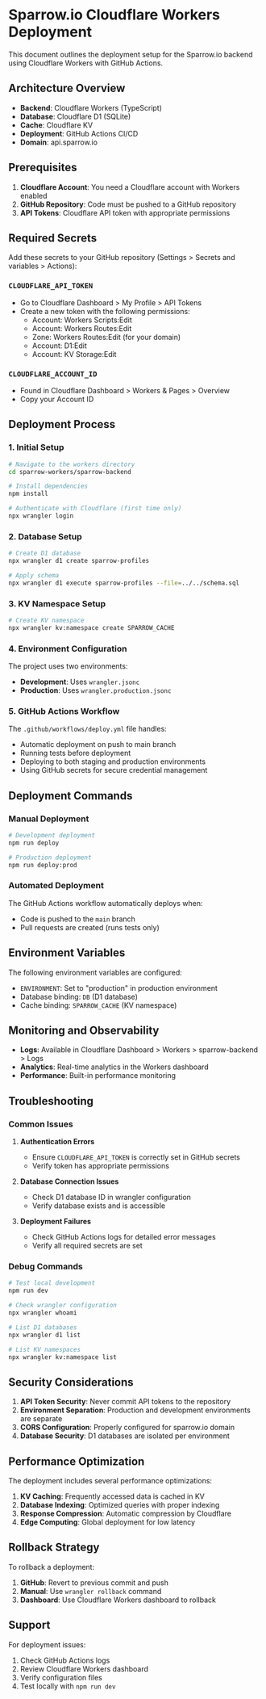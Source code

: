 # Sparrow.io Cloudflare Workers Deployment

This document outlines the deployment setup for the Sparrow.io backend using Cloudflare Workers with GitHub Actions.

## Architecture Overview

- **Backend**: Cloudflare Workers (TypeScript)
- **Database**: Cloudflare D1 (SQLite)
- **Cache**: Cloudflare KV
- **Deployment**: GitHub Actions CI/CD
- **Domain**: api.sparrow.io

## Prerequisites

1. **Cloudflare Account**: You need a Cloudflare account with Workers enabled
2. **GitHub Repository**: Code must be pushed to a GitHub repository
3. **API Tokens**: Cloudflare API token with appropriate permissions

## Required Secrets

Add these secrets to your GitHub repository (Settings > Secrets and variables > Actions):

### `CLOUDFLARE_API_TOKEN`
- Go to Cloudflare Dashboard > My Profile > API Tokens
- Create a new token with the following permissions:
  - Account: Workers Scripts:Edit
  - Account: Workers Routes:Edit
  - Zone: Workers Routes:Edit (for your domain)
  - Account: D1:Edit
  - Account: KV Storage:Edit

### `CLOUDFLARE_ACCOUNT_ID`
- Found in Cloudflare Dashboard > Workers & Pages > Overview
- Copy your Account ID

## Deployment Process

### 1. Initial Setup

```bash
# Navigate to the workers directory
cd sparrow-workers/sparrow-backend

# Install dependencies
npm install

# Authenticate with Cloudflare (first time only)
npx wrangler login
```

### 2. Database Setup

```bash
# Create D1 database
npx wrangler d1 create sparrow-profiles

# Apply schema
npx wrangler d1 execute sparrow-profiles --file=../../schema.sql
```

### 3. KV Namespace Setup

```bash
# Create KV namespace
npx wrangler kv:namespace create SPARROW_CACHE
```

### 4. Environment Configuration

The project uses two environments:
- **Development**: Uses `wrangler.jsonc`
- **Production**: Uses `wrangler.production.jsonc`

### 5. GitHub Actions Workflow

The `.github/workflows/deploy.yml` file handles:
- Automatic deployment on push to main branch
- Running tests before deployment
- Deploying to both staging and production environments
- Using GitHub secrets for secure credential management

## Deployment Commands

### Manual Deployment

```bash
# Development deployment
npm run deploy

# Production deployment
npm run deploy:prod
```

### Automated Deployment

The GitHub Actions workflow automatically deploys when:
- Code is pushed to the `main` branch
- Pull requests are created (runs tests only)

## Environment Variables

The following environment variables are configured:

- `ENVIRONMENT`: Set to "production" in production environment
- Database binding: `DB` (D1 database)
- Cache binding: `SPARROW_CACHE` (KV namespace)

## Monitoring and Observability

- **Logs**: Available in Cloudflare Dashboard > Workers > sparrow-backend > Logs
- **Analytics**: Real-time analytics in the Workers dashboard
- **Performance**: Built-in performance monitoring

## Troubleshooting

### Common Issues

1. **Authentication Errors**
   - Ensure `CLOUDFLARE_API_TOKEN` is correctly set in GitHub secrets
   - Verify token has appropriate permissions

2. **Database Connection Issues**
   - Check D1 database ID in wrangler configuration
   - Verify database exists and is accessible

3. **Deployment Failures**
   - Check GitHub Actions logs for detailed error messages
   - Verify all required secrets are set

### Debug Commands

```bash
# Test local development
npm run dev

# Check wrangler configuration
npx wrangler whoami

# List D1 databases
npx wrangler d1 list

# List KV namespaces
npx wrangler kv:namespace list
```

## Security Considerations

1. **API Token Security**: Never commit API tokens to the repository
2. **Environment Separation**: Production and development environments are separate
3. **CORS Configuration**: Properly configured for sparrow.io domain
4. **Database Security**: D1 databases are isolated per environment

## Performance Optimization

The deployment includes several performance optimizations:

1. **KV Caching**: Frequently accessed data is cached in KV
2. **Database Indexing**: Optimized queries with proper indexing
3. **Response Compression**: Automatic compression by Cloudflare
4. **Edge Computing**: Global deployment for low latency

## Rollback Strategy

To rollback a deployment:

1. **GitHub**: Revert to previous commit and push
2. **Manual**: Use `wrangler rollback` command
3. **Dashboard**: Use Cloudflare Workers dashboard to rollback

## Support

For deployment issues:
1. Check GitHub Actions logs
2. Review Cloudflare Workers dashboard
3. Verify configuration files
4. Test locally with `npm run dev`
